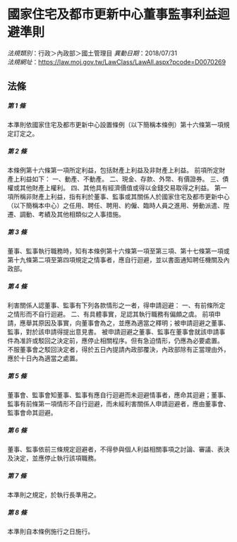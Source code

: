 # 國家住宅及都市更新中心董事監事利益迴避準則

*法規類別*：行政＞內政部＞國土管理目
*異動日期*：2018/07/31  
*法規網址*：https://law.moj.gov.tw/LawClass/LawAll.aspx?pcode=D0070269



## 法條
##### 第 1 條
本準則依國家住宅及都市更新中心設置條例（以下簡稱本條例）第十六條第一項規定訂定之。

##### 第 2 條
本條例第十六條第一項所定利益，包括財產上利益及非財產上利益。
前項所定財產上利益如下：
一、動產、不動產。
二、現金、存款、外幣、有價證券。
三、債權或其他財產上權利。
四、其他具有經濟價值或得以金錢交易取得之利益。
第一項所稱非財產上利益，指有利於董事、監事或其關係人於國家住宅及都市更新中心（以下簡稱本中心）之任用、聘任、聘用、約僱、臨時人員之進用、勞動派遣、陞遷、調動、考績及其他相類似之人事措施。

##### 第 3 條
董事、監事執行職務時，知有本條例第十六條第一項至第三項、第十七條第一項或第十九條第二項至第四項規定之情事者，應自行迴避，並以書面通知聘任機關及內政部。

##### 第 4 條
利害關係人認董事、監事有下列各款情形之一者，得申請迴避：
一、有前條所定之情形而不自行迴避。
二、有具體事實，足認其執行職務有偏頗之虞。
前項申請，應舉其原因及事實，向董事會為之，並應為適當之釋明；被申請迴避之董事、監事，對於該申請得提出意見書。
被申請迴避之董事、監事在董事會就該申請事件為准許或駁回之決定前，應停止相關程序。但有急迫情形，仍應為必要處置。
不服董事會之駁回決定者，得於五日內提請內政部覆決，內政部除有正當理由外，應於十日內為適當之處置。

##### 第 5 條
董事會、監事會知董事、監事有應自行迴避而未迴避情事者，應命其迴避；董事、監事有前條第一項情形不自行迴避，而未經利害關係人申請迴避者，應由董事會、監事會命其迴避。

##### 第 6 條
董事、監事依前三條規定迴避者，不得參與個人利益相關事項之討論、審議、表決及決定，並應停止執行該項職務。

##### 第 7 條
本準則之規定，於執行長準用之。

##### 第 8 條
本準則自本條例施行之日施行。


